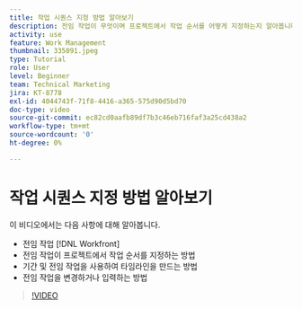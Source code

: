 ```yaml
---
title: 작업 시퀀스 지정 방법 알아보기
description: 전임 작업이 무엇이며 프로젝트에서 작업 순서를 어떻게 지정하는지 알아봅니다. 그런 다음 지속 시간 및 전임 작업을 사용하여 타임라인을 만드는 방법을 알아봅니다.
activity: use
feature: Work Management
thumbnail: 335091.jpeg
type: Tutorial
role: User
level: Beginner
team: Technical Marketing
jira: KT-8778
exl-id: 4044743f-71f8-4416-a365-575d90d5bd70
doc-type: video
source-git-commit: ec82cd0aafb89df7b3c46eb716faf3a25cd438a2
workflow-type: tm+mt
source-wordcount: '0'
ht-degree: 0%

---
```


# 작업 시퀀스 지정 방법 알아보기

이 비디오에서는 다음 사항에 대해 알아봅니다.

* 전임 작업 [!DNL  Workfront]
* 전임 작업이 프로젝트에서 작업 순서를 지정하는 방법
* 기간 및 전임 작업을 사용하여 타임라인을 만드는 방법
* 전임 작업을 변경하거나 입력하는 방법

>[!VIDEO](https://video.tv.adobe.com/v/335091/?quality=12&learn=on)

<!---
Learn more urls
There's a lot more you can learn about predecessors, such as dependency type and lag. [!DNL Workfront] recommends getting the basics down first, then pulling those other features into your project planning. If you're curious, here are some articles about additional functionality.
Overview of task predecessors
Create predecessor relationships by chaining tasks
Creating a predecessor relationship on the task list
Overview of lag types
Overview of task dependency types
--->
